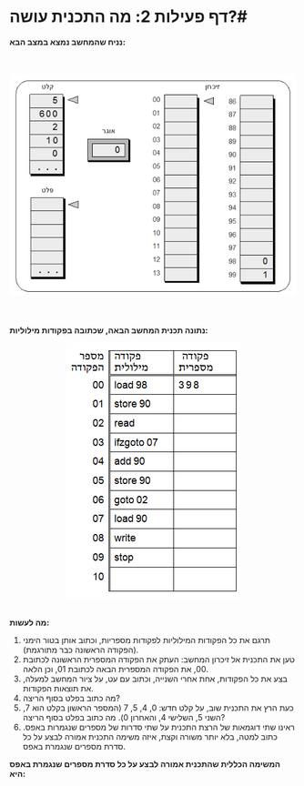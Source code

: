 
# דף פעילות 2: מה התכנית עושה?#

**נניח שהמחשב נמצא במצב הבא:**

<br>
<br>

<div id="container" align="center">
  <img class="img-responsive" src="img26.png" title=""/>
</div>
<br>
<br>

**נתונה תכנית המחשב הבאה, שכתובה בפקודות מילוליות:**

<div id="container" align="center">
  <img class="img-responsive" src="img27.png" title=""/>
</div>
<br>

**מה לעשות:**

1. תרגם את כל הפקודות המילוליות לפקודות מספריות, וכתוב אותן בטור הימני (הפקודה הראשונה כבר מתורגמת).
2. טען את התכנית אל זיכרון המחשב: העתק את הפקודה המספרית הראשונה לכתובת 00, את הפקודה המספרית הבאה לכתובת 01, וכן הלאה.
3. בצע את כל הפקודות, אחת אחרי השנייה, וכתוב עם עט, על ציור המחשב למעלה, את תוצאות הפקודות.
4. מה כתוב בפלט בסוף הריצה?
5. כעת הרץ את התכנית שוב, על קלט חדש: 0, 4, 5, 7 (המספר הראשון בקלט הוא 7, השני 5, השלישי 4, והאחרון 0). מה כתוב בפלט בסוף הריצה?
6. ראינו שתי דוגמאות של הרצת התכנית על שתי סדרות של מספרים שנגמרות באפס. כתוב למטה, בלא יותר משורה וקצת, איזה משימה התכנית אמורה לבצע על כל סדרת מספרים שנגמרת באפס.


**המשימה הכללית שהתכנית אמורה לבצע על כל סדרת מספרים שנגמרת באפס היא:**
